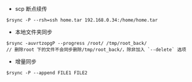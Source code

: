 - scp 断点续传

`$rsync -P --rsh=ssh home.tar 192.168.0.34:/home/home.tar`

- 本地文件夹同步

```
$rsync -auvrtzopgP --progress /root/ /tmp/root_back/
// 删除root 下的文件不会同步删除/tmp/root_back/，除非加入 `--delete` 选项
```

- 增量同步

```
$rsync -P --append FILE1 FILE2
```

